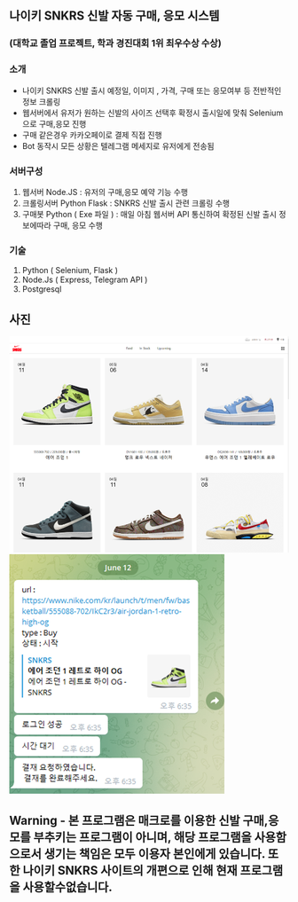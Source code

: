 ## 나이키 SNKRS 신발 자동 구매, 응모 시스템
### (대학교 졸업 프로젝트, 학과 경진대회 1위 최우수상 수상)

### 소개
- 나이키 SNKRS 신발 출시 예정일, 이미지 , 가격, 구매 또는 응모여부 등 전반적인 정보 크롤링
- 웹서버에서 유저가 원하는 신발의 사이즈 선택후 확정시 출시일에 맞춰 Selenium으로 구매,응모 진행
- 구매 같은경우 카카오페이로 결제 직접 진행
- Bot 동작시 모든 상황은 텔레그램 메세지로 유저에게 전송됨


### 서버구성
1. 웹서버 Node.JS : 유저의 구매,응모 예약 기능 수행
2. 크롤링서버 Python Flask : SNKRS 신발 출시 관련 크롤링 수행
3. 구매봇 Python ( Exe 파일 ) : 매일 아침 웹서버 API 통신하여 확정된 신발 출시 정보에따라 구매, 응모 수행

### 기술
1. Python ( Selenium, Flask )
2. Node.Js ( Express, Telegram API )
3. Postgresql

## 사진
![img0.png](https://raw.githubusercontent.com/lomal788/nike-snkrs-shoe-bot/main/img/img0.png)
![img1.png](https://raw.githubusercontent.com/lomal788/nike-snkrs-shoe-bot/main/img/img1.png)


## Warning - 본 프로그램은 매크로를 이용한 신발 구매,응모를 부추키는 프로그램이 아니며, 해당 프로그램을 사용함으로서 생기는 책임은 모두 이용자 본인에게 있습니다. 또한 나이키 SNKRS 사이트의 개편으로 인해 현재 프로그램을 사용할수없습니다.

